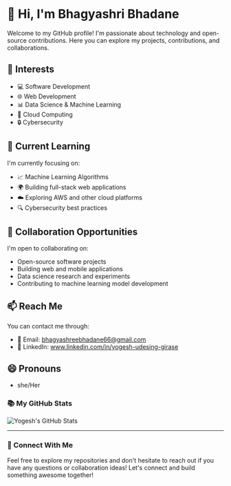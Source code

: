 # 👋 Hi, I'm Bhagyashri Bhadane

Welcome to my GitHub profile! I'm passionate about technology and open-source contributions. Here you can explore my projects, contributions, and collaborations.

## 👀 Interests
- 💻 Software Development
- 🌐 Web Development
- 📊 Data Science & Machine Learning
- 🚀 Cloud Computing
- 🔒 Cybersecurity

## 🌱 Current Learning
I'm currently focusing on:
- 📈 Machine Learning Algorithms
- 🌍 Building full-stack web applications
- ☁️ Exploring AWS and other cloud platforms
- 🔍 Cybersecurity best practices

## 💞️ Collaboration Opportunities
I'm open to collaborating on:
- Open-source software projects
- Building web and mobile applications
- Data science research and experiments
- Contributing to machine learning model development

## 📫 Reach Me
You can contact me through:
- 📧 Email: bhagyashreebhadane66@gmail.com
- 🔗 LinkedIn: www.linkedin.com/in/yogesh-udesing-girase

## 😄 Pronouns
- she/Her



### 📚 My GitHub Stats

![Yogesh's GitHub Stats](https://github-readme-stats.vercel.app/api?username=GiraseYogesh&show_icons=true&count_private=true&hide=prs&theme=radical)

---

### 🔗 Connect With Me

Feel free to explore my repositories and don't hesitate to reach out if you have any questions or collaboration ideas! Let's connect and build something awesome together!

